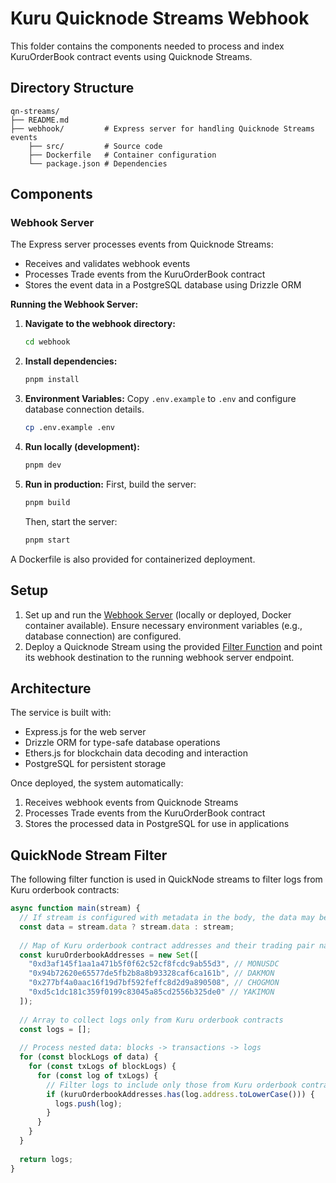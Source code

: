 # Kuru Quicknode Streams Webhook

This folder contains the components needed to process and index KuruOrderBook contract events using Quicknode Streams.

## Directory Structure

```
qn-streams/
├── README.md
├── webhook/         # Express server for handling Quicknode Streams events
    ├── src/         # Source code
    ├── Dockerfile   # Container configuration
    └── package.json # Dependencies
```

## Components

### Webhook Server

The Express server processes events from Quicknode Streams:
- Receives and validates webhook events
- Processes Trade events from the KuruOrderBook contract
- Stores the event data in a PostgreSQL database using Drizzle ORM

**Running the Webhook Server:**

1.  **Navigate to the webhook directory:**
    ```bash
    cd webhook
    ```
2.  **Install dependencies:**
    ```bash
    pnpm install
    ```
3.  **Environment Variables:**
    Copy `.env.example` to `.env` and configure database connection details.
    ```bash
    cp .env.example .env
    ```
4.  **Run locally (development):**
    ```bash
    pnpm dev
    ```
5.  **Run in production:**
    First, build the server:
    ```bash
    pnpm build
    ```
    Then, start the server:
    ```bash
    pnpm start
    ```

A Dockerfile is also provided for containerized deployment.

## Setup

1.  Set up and run the [Webhook Server](#webhook-server) (locally or deployed, Docker container available). Ensure necessary environment variables (e.g., database connection) are configured.
2.  Deploy a Quicknode Stream using the provided [Filter Function](#quicknode-stream-filter) and point its webhook destination to the running webhook server endpoint.

## Architecture

The service is built with:
- Express.js for the web server
- Drizzle ORM for type-safe database operations
- Ethers.js for blockchain data decoding and interaction
- PostgreSQL for persistent storage

Once deployed, the system automatically:
1. Receives webhook events from Quicknode Streams
2. Processes Trade events from the KuruOrderBook contract
3. Stores the processed data in PostgreSQL for use in applications

## QuickNode Stream Filter

The following filter function is used in QuickNode streams to filter logs from Kuru orderbook contracts:

```javascript
async function main(stream) {
  // If stream is configured with metadata in the body, the data may be nested under a "data" key
  const data = stream.data ? stream.data : stream;
  
  // Map of Kuru orderbook contract addresses and their trading pair names
  const kuruOrderbookAddresses = new Set([
    "0xd3af145f1aa1a471b5f0f62c52cf8fcdc9ab55d3", // MONUSDC
    "0x94b72620e65577de5fb2b8a8b93328caf6ca161b", // DAKMON 
    "0x277bf4a0aac16f19d7bf592feffc8d2d9a890508", // CHOGMON  
    "0xd5c1dc181c359f0199c83045a85cd2556b325de0" // YAKIMON
  ]);
  
  // Array to collect logs only from Kuru orderbook contracts
  const logs = [];
  
  // Process nested data: blocks -> transactions -> logs
  for (const blockLogs of data) {
    for (const txLogs of blockLogs) {
      for (const log of txLogs) {
        // Filter logs to include only those from Kuru orderbook contracts
        if (kuruOrderbookAddresses.has(log.address.toLowerCase())) {
          logs.push(log);
        }
      }
    }
  }
  
  return logs;
}
```
